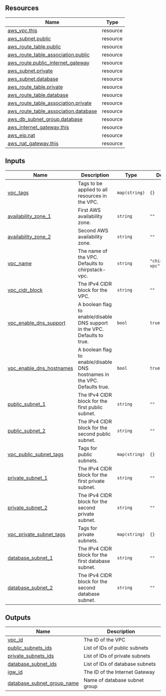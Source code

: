 <!-- BEGINNING OF PRE-COMMIT-TERRAFORM DOCS HOOK -->
## Resources

| Name | Type |
|------|------|
| [aws_vpc.this](https://registry.terraform.io/providers/hashicorp/aws/latest/docs/resources/vpc) | resource |
| [aws_subnet.public](https://registry.terraform.io/providers/hashicorp/aws/latest/docs/resources/subnet) | resource |
| [aws_route_table.public](https://registry.terraform.io/providers/hashicorp/aws/latest/docs/resources/route_table) | resource |
| [aws_route_table_association.public](https://registry.terraform.io/providers/hashicorp/aws/latest/docs/resources/route_table_association) | resource |
| [aws_route.public_internet_gateway](https://registry.terraform.io/providers/hashicorp/aws/latest/docs/resources/route) | resource |
| [aws_subnet.private](https://registry.terraform.io/providers/hashicorp/aws/latest/docs/resources/subnet) | resource |
| [aws_subnet.database](https://registry.terraform.io/providers/hashicorp/aws/latest/docs/resources/subnet) | resource |
| [aws_route_table.private](https://registry.terraform.io/providers/hashicorp/aws/latest/docs/resources/route_table) | resource |
| [aws_route_table.database](https://registry.terraform.io/providers/hashicorp/aws/latest/docs/resources/route_table) | resource |
| [aws_route_table_association.private](https://registry.terraform.io/providers/hashicorp/aws/latest/docs/resources/route_table_association) | resource |
| [aws_route_table_association.database](https://registry.terraform.io/providers/hashicorp/aws/latest/docs/resources/route_table_association) | resource |
| [aws_db_subnet_group.database](https://registry.terraform.io/providers/hashicorp/aws/latest/docs/resources/db_subnet_group) | resource |
| [aws_internet_gateway.this](https://registry.terraform.io/providers/hashicorp/aws/latest/docs/resources/internet_gateway) | resource |
| [aws_eip.nat](https://registry.terraform.io/providers/hashicorp/aws/latest/docs/resources/eip) | resource |
| [aws_nat_gateway.this](https://registry.terraform.io/providers/hashicorp/aws/latest/docs/resources/nat_gateway) | resource |


## Inputs

| Name | Description | Type | Default | Required |
|------|-------------|------|---------|:--------:|
| <a name="input_vpc_tags"></a> [vpc\_tags](#input\_vpc_tags) | Tags to be applied to all resources in the VPC. | `map(string)` | `{}` | no |
| <a name="input_availability_zone_1"></a> [availability\_zone\_1](#input\_availability_zone_1) | First AWS availability zone. | `string` | `""` | yes |
| <a name="input_availability_zone_2"></a> [availability\_zone\_2](#input\_availability_zone_2) | Second AWS availability zone. | `string` | `""` | yes |
| <a name="input_vpc_name"></a> [vpc\_name](#input\_vpc_name) | The name of the VPC. Defaults to chirpstack-vpc. | `string` | `"chirpstack-vpc"` | no |
| <a name="input_vpc_cidr_block"></a> [vpc\_cidr\_block](#input\_vpc_cidr_block) | The IPv4 CIDR block for the VPC. | `string` | `""` | yes |
| <a name="input_vpc_enable_dns_support"></a> [vpc\_enable\_dns\_support](#input\_vpc_enable_dns_support) | A boolean flag to enable/disable DNS support in the VPC. Defaults to true. | `bool` | `true` | no |
| <a name="input_vpc_enable_dns_hostnames"></a> [vpc\_enable\_dns\_hostnames](#input\_vpc_enable_dns_hostnames) | A boolean flag to enable/disable DNS hostnames in the VPC. Defaults true. | `bool` | `true` | no |
| <a name="input_public_subnet_1"></a> [public\_subnet\_1](#input\_public_subnet_1) | The IPv4 CIDR block for the first public subnet. | `string` | `""` | yes |
| <a name="input_public_subnet_2"></a> [public\_subnet\_2](#input\_public_subnet_2) | The IPv4 CIDR block for the second public subnet. | `string` | `""` | yes |
| <a name="input_vpc_public_subnet_tags"></a> [vpc\_public\_subnet\_tags](#input\_vpc_public_subnet_tags) | Tags for public subnets. | `map(string)` | `{}` | no |
| <a name="input_private_subnet_1"></a> [private\_subnet\_1](#input\_private_subnet_1) | The IPv4 CIDR block for the first private subnet. | `string` | `""` | yes |
| <a name="input_private_subnet_2"></a> [private\_subnet\_2](#input\_private_subnet_2) | The IPv4 CIDR block for the second private subnet. | `string` | `""` | yes |
| <a name="input_vpc_private_subnet_tags"></a> [vpc\_private\_subnet\_tags](#input\_vpc_private_subnet_tags) | Tags for private subnets. | `map(string)` | `{}` | no |
| <a name="input_database_subnet_1"></a> [database\_subnet\_1](#input\_database_subnet_1) | The IPv4 CIDR block for the first database subnet. | `string` | `""` | yes |
| <a name="input_database_subnet_2"></a> [database\_subnet\_2](#input\_database_subnet_2) | The IPv4 CIDR block for the second database subnet. | `string` | `""` | yes |

## Outputs

| Name | Description |
|------|-------------|
| <a name="output_vpc_id"></a> [vpc\_id](#output\_vpc_id) | The ID of the VPC |
| <a name="output_public_subnets_ids"></a> [public\_subnets\_ids](#output\_public_subnets_ids) | List of IDs of public subnets |
| <a name="output_private_subnets_ids"></a> [private\_subnets\_ids](#output\_private_subnets_ids) | List of IDs of private subnets |
| <a name="output_database_subnet_ids"></a> [database\_subnet\_ids](#output\_database_subnet_ids) | List of IDs of database subnets |
| <a name="output_igw_id"></a> [igw\_id](#output\_igw_id) | The ID of the Internet Gateway |
| <a name="output_database_subnet_group_name"></a> [database\_subnet\_group\_name](#output\_database_subnet_group_name) | Name of database subnet group |
<!-- END OF PRE-COMMIT-TERRAFORM DOCS HOOK -->